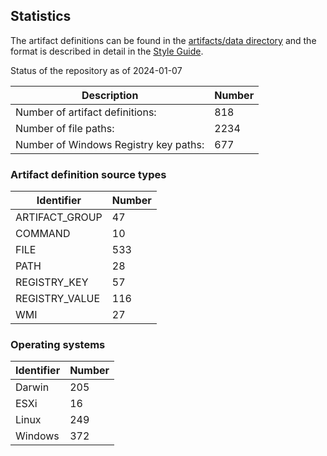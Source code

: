 ## Statistics

The artifact definitions can be found in the
[artifacts/data directory](https://github.com/ForensicArtifacts/artifacts/tree/main/artifacts/data) and the format is described
in detail in the [Style Guide](https://artifacts.readthedocs.io/en/latest/sources/Format-specification.html).

Status of the repository as of 2024-01-07

Description | Number
--- | ---
Number of artifact definitions: | 818
Number of file paths: | 2234
Number of Windows Registry key paths: | 677

### Artifact definition source types

Identifier | Number
--- | ---
ARTIFACT_GROUP | 47
COMMAND | 10
FILE | 533
PATH | 28
REGISTRY_KEY | 57
REGISTRY_VALUE | 116
WMI | 27

### Operating systems

Identifier | Number
--- | ---
Darwin | 205
ESXi | 16
Linux | 249
Windows | 372

